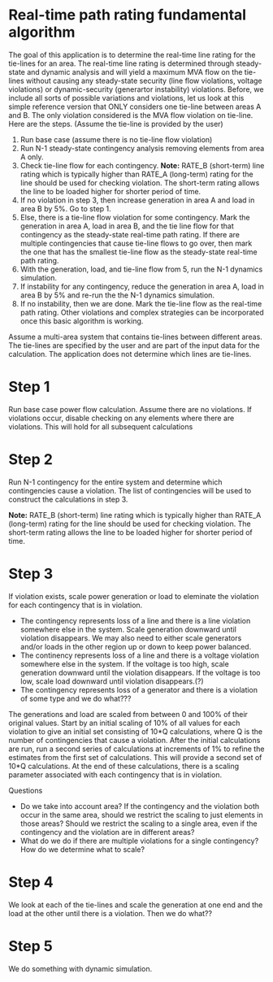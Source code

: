 Real-time path rating fundamental algorithm
=====
The goal of this application is to determine the real-time line rating for the tie-lines
for an area. The real-time line rating is determined through steady-state and dynamic analysis and will yield a maximum MVA flow on the tie-lines without causing any steady-state security
(line flow violations, voltage violations) or dynamic-security (generartor instability) violations. Before, we include 
all sorts of possible variations and violations, let us look at this simple reference version that ONLY considers one tie-line between areas A and B. The only violation considered is the MVA flow violation on tie-line. Here are the steps. (Assume the tie-line is provided by the user)

1. Run base case (assume there is no tie-line flow violation)
2. Run N-1 steady-state contingency analysis removing elements from area A only.
3. Check tie-line flow for each contingency. <b> Note:</b> RATE_B (short-term) line rating which
is typically higher than RATE_A (long-term) rating for the line should be used for
checking violation. The short-term rating allows the line to be loaded higher for shorter period of time.
4. If no violation in step 3, then increase generation in area A and load in area B by 5\%. Go to step 1.
5. Else, there is a tie-line flow violation for some contingency. Mark the generation in area A, load in area B, and the tie line flow for that contingency as the steady-state real-time path rating. If there are multiple contingencies that cause tie-line flows to go over, then mark the one that has the smallest tie-line flow as the steady-state real-time path rating.
6. With the generation, load, and tie-line flow from 5, run the N-1 dynamics simulation.
7. If instability for any contingency, reduce the generation in area A, load in area B by 5% and re-run the
   the N-1 dynamics simulation.
8. If no instability, then we are done. Mark the tie-line flow as the real-time path rating.
Other violations and complex strategies can be incorporated once this basic algorithm is working.


Assume a multi-area system that contains tie-lines between different areas. The
tie-lines are specified by the user and are part of the input data for the
calculation. The application does not determine which lines are tie-lines.

Step 1
======
Run base case power flow calculation. Assume there are no violations. If
violations occur, disable checking on any elements where there are violations.
This will hold for all subsequent calculations

Step 2
======
Run N-1 contingency for the entire system and determine which contingencies cause
a violation.
The list of contingencies will be used to construct the calculations
in step 3.

<b> Note:</b> RATE_B (short-term) line rating which
is typically higher than RATE_A (long-term) rating for the line should be used for
checking violation. The short-term rating allows the line to be loaded higher for shorter period of time.

Step 3
======
If violation exists, scale power generation or load to eleminate the violation for each contingency
that is in violation.
- The contingency represents loss of a line and there is a line violation
  somewhere else in the system. Scale generation downward until violation
  disappears. We may also need to either scale generators and/or loads in the other region up or down to 
  keep power balanced.
- The continency represents loss of a line and there is a voltage violation
  somewhere else in the system. If the voltage is too high, scale generation
  downward until the violation disappears. If the voltage is too low, scale load
  downward until violation disappears.(?)
- The contingency represents loss of a generator and there is a violation of
  some type and we do what???

The generations and load are scaled from between 0 and 100\% of their original
values. Start by an initial scaling of 10\% of all values for each violation to
give an initial set consisting of 10\*Q calculations, where Q is the number of
contingencies that cause a violation. After the initial calculations are run,
run a second series of calculations at increments of 1\% to refine the estimates
from the first set of calculations. This will provide a second set of 10\*Q
calculations. At the end of these calculations, there is a scaling parameter
associated with each contingency that is in violation.

Questions
- Do we take into account area? If the contingency and the violation both occur
  in the same area, should we restrict the scaling to just elements in those
  areas? Should we restrict the scaling to a single area, even if the
  contingency and the violation are in different areas?
- What do we do if there are multiple violations for a single contingency? How
  do we determine what to scale?

Step 4
======
We look at each of the tie-lines and scale the generation at one end and the
load at the other until there is a violation. Then we do what??

Step 5
======
We do something with dynamic simulation.
